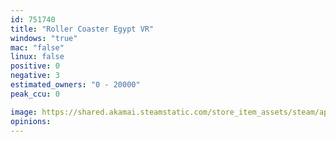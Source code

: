 ```yaml
---
id: 751740
title: "Roller Coaster Egypt VR"
windows: "true"
mac: "false"
linux: false
positive: 0
negative: 3
estimated_owners: "0 - 20000"
peak_ccu: 0

image: https://shared.akamai.steamstatic.com/store_item_assets/steam/apps/751740/header.jpg?t=1521631173
opinions:
---
```

